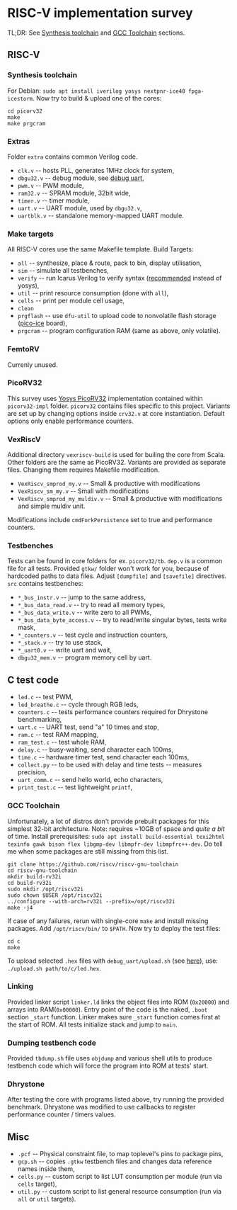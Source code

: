 # RISC-V implementation survey

TL;DR: See [Synthesis toolchain](#synthesis-toolchain) and [GCC Toolchain](#gcc-toolchain) sections.





## RISC-V

### Synthesis toolchain
For Debian: `sudo apt install iverilog yosys nextpnr-ice40 fpga-icestorm`.
Now try to build & upload one of the cores:
```
cd picorv32
make
make prgcram
```

### Extras
Folder `extra` contains common Verilog code.
- `clk.v` -- hosts PLL, generates 1MHz clock for system,
- `dbgu32.v` -- debug module, see [debug uart](https://github.com/MrJake222/debug_uart),
- `pwm.v` -- PWM module,
- `ram32.v` -- SPRAM module, 32bit wide,
- `timer.v` -- timer module,
- `uart.v` -- UART module, used by `dbgu32.v`,
- `uartblk.v` -- standalone memory-mapped UART module.

### Make targets
All RISC-V cores use the same Makefile template. Build Targets:
- `all` -- synthesize, place & route, pack to bin, display utilisation,
- `sim` -- simulate all testbenches,
- `verify` -- run Icarus Verilog to verify syntax ([recommended](https://github.com/YosysHQ/yosys/discussions/4347) instead of yosys),
- `util` -- print resource consumption (done with `all`),
- `cells` -- print per module cell usage,
- `clean`
- `prgflash` -- use `dfu-util` to upload code to nonvolatile flash storage ([pico-ice](https://github.com/tinyvision-ai-inc/pico-ice) board),
- `prgcram` -- program configuration RAM (same as above, only volatile).

### FemtoRV
Currenly unused.

### PicoRV32
This survey uses [Yosys PicoRV32](https://github.com/YosysHQ/picorv32) implementation
contained within `picorv32-impl` folder. `picorv32` contains files specific to this project.
Variants are set up by changing options inside `crv32.v` at core instantiation.
Default options only enable performance counters.

### VexRiscV
Additional directory `vexriscv-build` is used for builing the core from Scala.
Other folders are the same as PicoRV32. Variants are provided as separate files.
Changing them requires Makefile modification.
- `VexRiscv_smprod_my.v` -- Small & productive with modifications
- `VexRiscv_sm_my.v` -- Small with modifications
- `VexRiscv_smprod_my_muldiv.v` -- Small & productive with modifications and simple muldiv unit.

Modifications include `cmdForkPersistence` set to true and performance counters.

### Testbenches
Tests can be found in core folders for ex. `picorv32/tb`.
`dep.v` is a common file for all tests.
Provided `gtkw/` folder won't work for you, because of hardcoded paths to data files.
Adjust `[dumpfile]` and `[savefile]` directives.
`src` contains testbenches:
- `*_bus_instr.v` -- jump to the same address,
- `*_bus_data_read.v` -- try to read all memory types,
- `*_bus_data_write.v` -- write zero to all PWMs,
- `*_bus_data_byte_access.v` -- try to read/write singular bytes, tests write mask,
- `*_counters.v` -- test cycle and instruction counters,
- `*_stack.v` -- try to use stack,
- `*_uart0.v` -- write uart and wait,
- `dbgu32_mem.v` -- program memory cell by uart.





## C test code
- `led.c` -- test PWM,
- `led_breathe.c` -- cycle through RGB leds,
- `counters.c` -- tests performance counters required for Dhrystone benchmarking,
- `uart.c` -- UART test, send "a" 10 times and stop,
- `ram.c` -- test RAM mapping,
- `ram_test.c` -- test whole RAM,
- `delay.c` -- busy-waiting, send character each 100ms,
- `time.c` -- hardware timer test, send character each 100ms,
- `collect.py` -- to be used with delay and time tests -- measures precision,
- `uart_comm.c` -- send hello world, echo characters,
- `print_test.c` -- test lightweight `printf`,

### GCC Toolchain
Unfortunately, a lot of distros don't provide prebuilt packages
for this simplest 32-bit architecture. Note: requires ~10GB of space and
*quite a bit* of time.
Install prerequisites:
`sudo apt install build-essential texi2html texinfo gawk bison flex libgmp-dev libmpfr-dev libmpfrc++-dev`.
Do tell me when some packages are still missing from this list.
```
git clone https://github.com/riscv/riscv-gnu-toolchain
cd riscv-gnu-toolchain
mkdir build-rv32i
cd build-rv32i
sudo mkdir /opt/riscv32i
sudo chown $USER /opt/riscv32i
../configure --with-arch=rv32i --prefix=/opt/riscv32i
make -j4
```
If case of any failures, rerun with single-core `make` and install missing packages.
Add `/opt/riscv/bin/` to `$PATH`.
Now try to deploy the test files:
```
cd c
make
```
To upload selected `.hex` files with `debug_uart/upload.sh` (see [here](https://github.com/MrJake222/debug_uart)), use:
`./upload.sh path/to/c/led.hex`.

### Linking
Provided linker script `linker.ld` links the object files into ROM (`0x20000`) and arrays into RAM(`0x00000`).
Entry point of the code is the naked, `.boot` section `_start` function.
Linker makes sure `_start` function comes first at the start of ROM.
All tests initialize stack and jump to `main`.

### Dumping testbench code
Provided `tbdump.sh` file uses `objdump` and various shell utils to produce testbench code
which will force the program into ROM at tests' start.

### Dhrystone
After testing the core with programs listed above, try running the provided benchmark.
Dhrystone was modified to use callbacks to register performance counter / timers values.





## Misc
- `.pcf` -- Physical constraint file, to map toplevel's pins to package pins,
- `gcp.sh` -- copies `.gtkw` testbench files and changes data reference names inside them,
- `cells.py` -- custom script to list LUT consumption per module (run via `cells` target),
- `util.py` -- custom script to list general resource consumption (run via `all` or `util` targets).
